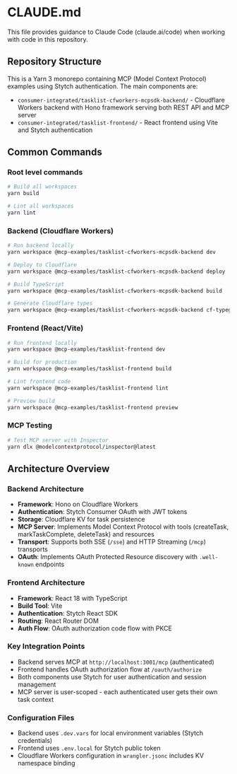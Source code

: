 # CLAUDE.md

This file provides guidance to Claude Code (claude.ai/code) when working with code in this repository.

## Repository Structure

This is a Yarn 3 monorepo containing MCP (Model Context Protocol) examples using Stytch authentication. The main components are:

- `consumer-integrated/tasklist-cfworkers-mcpsdk-backend/` - Cloudflare Workers backend with Hono framework serving both REST API and MCP server
- `consumer-integrated/tasklist-frontend/` - React frontend using Vite and Stytch authentication

## Common Commands

### Root level commands
```bash
# Build all workspaces
yarn build

# Lint all workspaces  
yarn lint
```

### Backend (Cloudflare Workers)
```bash
# Run backend locally
yarn workspace @mcp-examples/tasklist-cfworkers-mcpsdk-backend dev

# Deploy to Cloudflare
yarn workspace @mcp-examples/tasklist-cfworkers-mcpsdk-backend deploy

# Build TypeScript
yarn workspace @mcp-examples/tasklist-cfworkers-mcpsdk-backend build

# Generate Cloudflare types
yarn workspace @mcp-examples/tasklist-cfworkers-mcpsdk-backend cf-typegen
```

### Frontend (React/Vite)
```bash
# Run frontend locally
yarn workspace @mcp-examples/tasklist-frontend dev

# Build for production
yarn workspace @mcp-examples/tasklist-frontend build

# Lint frontend code
yarn workspace @mcp-examples/tasklist-frontend lint

# Preview build
yarn workspace @mcp-examples/tasklist-frontend preview
```

### MCP Testing
```bash
# Test MCP server with Inspector
yarn dlx @modelcontextprotocol/inspector@latest
```

## Architecture Overview

### Backend Architecture
- **Framework**: Hono on Cloudflare Workers
- **Authentication**: Stytch Consumer OAuth with JWT tokens
- **Storage**: Cloudflare KV for task persistence
- **MCP Server**: Implements Model Context Protocol with tools (createTask, markTaskComplete, deleteTask) and resources
- **Transport**: Supports both SSE (`/sse`) and HTTP Streaming (`/mcp`) transports
- **OAuth**: Implements OAuth Protected Resource discovery with `.well-known` endpoints

### Frontend Architecture  
- **Framework**: React 18 with TypeScript
- **Build Tool**: Vite
- **Authentication**: Stytch React SDK
- **Routing**: React Router DOM
- **Auth Flow**: OAuth authorization code flow with PKCE

### Key Integration Points
- Backend serves MCP at `http://localhost:3001/mcp` (authenticated)
- Frontend handles OAuth authorization flow at `/oauth/authorize`
- Both components use Stytch for user authentication and session management
- MCP server is user-scoped - each authenticated user gets their own task context

### Configuration Files
- Backend uses `.dev.vars` for local environment variables (Stytch credentials)
- Frontend uses `.env.local` for Stytch public token
- Cloudflare Workers configuration in `wrangler.jsonc` includes KV namespace binding